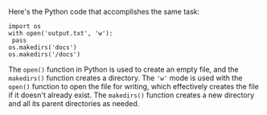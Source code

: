 Here's the Python code that accomplishes the same task:
```
import os
with open('output.txt', 'w'):
 pass
os.makedirs('docs')
os.makedirs('/docs')
```
The `open()` function in Python is used to create an empty file, and the `makedirs()` function creates a directory. The `'w'` mode is used with the `open()` function to open the file for writing, which effectively creates the file if it doesn't already exist. The `makedirs()` function creates a new directory and all its parent directories as needed.

